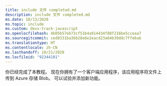 ```yaml
---
title: include 文件 completed.md
description: include 文件 completed.md
ms.date: 10/13/2020
ms.topic: include
ms.custom: devx-track-javascript
ms.openlocfilehash: 4b05b57eb73cf51b4a914434f88f216be5cceaa7
ms.sourcegitcommit: ced8331ba36b28e6e2eacd23a64b39ddc7ffe6ab
ms.translationtype: HT
ms.contentlocale: zh-CN
ms.lasthandoff: 10/21/2020
ms.locfileid: "92344101"
---
```

你已经完成了本教程。 现在你拥有了一个客户端应用程序，该应用程序将文件上传到 Azure 存储 Blob。 可以试验并添加新功能。 